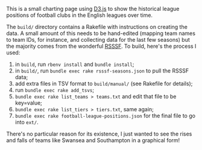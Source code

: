 This is a small charting page using [D3.js][d3] to show the historical
league positions of football clubs in the English leagues over time.

The `build/` directory contains a Rakefile with instructions on
creating the data. A small amount of this needs to be hand-edited
(mapping team names to team IDs, for instance, and collecting data for
the last few seasons) but the majority comes from the wonderful
[RSSSF][rsssf]. To build, here's the process I used:

1. in `build`, run `rbenv install` and `bundle install`;
2. in `build/`, run `bundle exec rake rsssf-seasons.json` to pull the
   RSSSF data;
3. add extra files in TSV format to `build/manual/` (see Rakefile for
   details);
4. run `bundle exec rake add_tsvs`;
5. `bundle exec rake list_teams > teams.txt` and edit that file to be
   key=value;
6. `bundle exec rake list_tiers > tiers.txt`, same again;
7. `bundle exec rake football-league-positions.json` for the final
   file to go into `ext/`.

There's no particular reason for its existence, I just wanted to see
the rises and falls of teams like Swansea and Southampton in a
graphical form!

[d3]: http://d3js.org/
[rsssf]: http://www.rsssf.com/
